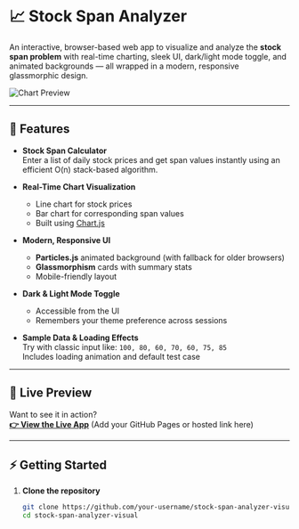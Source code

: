 # 📈 Stock Span Analyzer

An interactive, browser-based web app to visualize and analyze the **stock span problem** with real-time charting, sleek UI, dark/light mode toggle, and animated backgrounds — all wrapped in a modern, responsive glassmorphic design.

![Chart Preview](./stock_price_span_chart.jpg)

---

## 🚀 Features

- **Stock Span Calculator**  
  Enter a list of daily stock prices and get span values instantly using an efficient O(n) stack-based algorithm.

- **Real-Time Chart Visualization**  
  - Line chart for stock prices  
  - Bar chart for corresponding span values  
  - Built using [Chart.js](https://www.chartjs.org/)

- **Modern, Responsive UI**  
  - **Particles.js** animated background (with fallback for older browsers)  
  - **Glassmorphism** cards with summary stats  
  - Mobile-friendly layout

- **Dark & Light Mode Toggle**  
  - Accessible from the UI  
  - Remembers your theme preference across sessions

- **Sample Data & Loading Effects**  
  Try with classic input like: `100, 80, 60, 70, 60, 75, 85`  
  Includes loading animation and default test case

---

## 🔗 Live Preview

Want to see it in action?  
**[👉 View the Live App](#)** (Add your GitHub Pages or hosted link here)

---

## ⚡ Getting Started

1. **Clone the repository**  
   ```bash
   git clone https://github.com/your-username/stock-span-analyzer-visual.git
   cd stock-span-analyzer-visual
